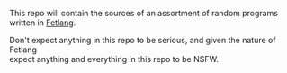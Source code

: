 This repo will contain the sources of an assortment of random programs written in [Fetlang](https://github.com/fetlang/fetlang).

Don't expect anything in this repo to be serious, and given the nature of Fetlang<br>
expect anything and everything in this repo to be NSFW.
